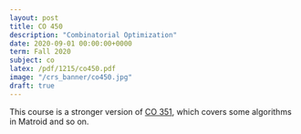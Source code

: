 ```yaml
---
layout: post
title: CO 450
description: "Combinatorial Optimization"
date: 2020-09-01 00:00:00+0000
term: Fall 2020
subject: co
latex: /pdf/1215/co450.pdf
image: "/crs_banner/co450.jpg"
draft: true
---
```

This course is a stronger version of [CO 351](/co351), which covers some algorithms in Matroid and so on.
